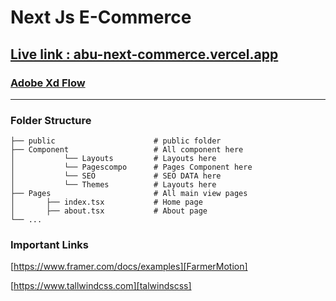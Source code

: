 # Next Js E-Commerce 

## [Live link : abu-next-commerce.vercel.app][LiveLink]

### [Adobe Xd Flow][XD2]
____________________________
### Folder Structure
    ├── public                      # public folder
    ├── Component                   # All component here
    │           └── Layouts         # Layouts here
    │           └── Pagescompo      # Pages Component here
    │           └── SEO             # SEO DATA here
    │           └── Themes          # Layouts here
    ├── Pages                       # All main view pages
    │       ├── index.tsx           # Home page
    │       ├── about.tsx           # About page
    └── ...

### Important Links
 [https://www.framer.com/docs/examples][FarmerMotion]
 
 [https://www.tallwindcss.com][talwindscss]


<!-- Links -->

[LiveLink]: https://abu-next-commerce.vercel.app
[XD2]: https://xd.adobe.com/view/59b6d84e-0dd5-410b-aec5-bdf1b3da7334-0ce5/grid/
[FarmerMotion]: https://www.framer.com/docs/examples
[talwindscss]: https://www.tallwindcss.com

